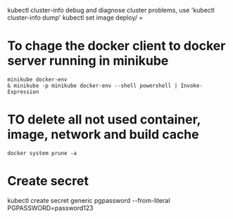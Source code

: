 kubectl cluster-info
debug and diagnose cluster problems, use 'kubectl cluster-info dump'
kubectl set image deploy/<deploy name> <container name>=<new image name>
# To chage the docker client to docker server running in minikube
```
minikube docker-env
& minikube -p minikube docker-env --shell powershell | Invoke-Expression
```
# TO delete all not used container, image, network and build cache
```
docker system prune -a
```
# Create secret
kubectl create secret generic pgpassword --from-literal PGPASSWORD=password123